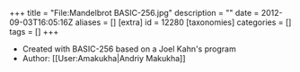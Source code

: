+++
title = "File:Mandelbrot BASIC-256.jpg"
description = ""
date = 2012-09-03T16:05:16Z
aliases = []
[extra]
id = 12280
[taxonomies]
categories = []
tags = []
+++

* Created with BASIC-256 based on a Joel Kahn's program
* Author: [[User:Amakukha|Andriy Makukha]]

